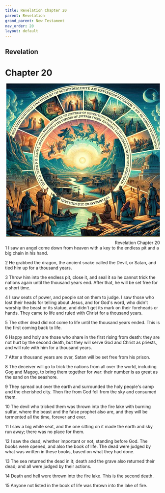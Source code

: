 ```yaml
---
title: Revelation Chapter 20
parent: Revelation
grand_parent: New Testament
nav_order: 20
layout: default
---
```


## Revelation

# Chapter 20

<div style="clear: both; text-align: right;">
    <img src="/assets/Image/Revelation/500/20.jpg" alt="Revelation Chapter 20" class="chapter-image" style="max-width: 100%; height: auto; float: right; margin: 0 0 10px 10px; padding-left: 10%;">
    <figcaption style="font-size: 14px;">Revelation Chapter 20</figcaption>
</div>
1 I saw an angel come down from heaven with a key to the endless pit and a big chain in his hand.

2 He grabbed the dragon, the ancient snake called the Devil, or Satan, and tied him up for a thousand years.

3 Throw him into the endless pit, close it, and seal it so he cannot trick the nations again until the thousand years end. After that, he will be set free for a short time.

4 I saw seats of power, and people sat on them to judge. I saw those who lost their heads for telling about Jesus, and for God's word, who didn't worship the beast or its statue, and didn't get its mark on their foreheads or hands. They came to life and ruled with Christ for a thousand years.

5 The other dead did not come to life until the thousand years ended. This is the first coming back to life.

6 Happy and holy are those who share in the first rising from death: they are not hurt by the second death, but they will serve God and Christ as priests, and will rule with him for a thousand years.

7 After a thousand years are over, Satan will be set free from his prison.

8 The deceiver will go to trick the nations from all over the world, including Gog and Magog, to bring them together for war: their number is as great as the sand on the seashore.

9 They spread out over the earth and surrounded the holy people's camp and the cherished city. Then fire from God fell from the sky and consumed them.

10 The devil who tricked them was thrown into the fire lake with burning sulfur, where the beast and the false prophet also are, and they will be tormented all the time, forever and ever.

11 I saw a big white seat, and the one sitting on it made the earth and sky run away; there was no place for them.

12 I saw the dead, whether important or not, standing before God. The books were opened, and also the book of life. The dead were judged by what was written in these books, based on what they had done.

13 The sea returned the dead in it; death and the grave also returned their dead; and all were judged by their actions.

14 Death and hell were thrown into the fire lake. This is the second death.

15 Anyone not listed in the book of life was thrown into the lake of fire.


